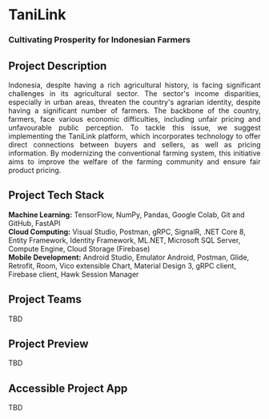 # TaniLink
### Cultivating Prosperity for Indonesian Farmers

## Project Description
<p align="justify"> Indonesia, despite having a rich agricultural history, is facing significant challenges in its agricultural sector. The sector's income disparities, especially in urban areas, threaten the country's agrarian identity, despite having a significant number of farmers. The backbone of the country, farmers, face various economic difficulties, including unfair pricing and unfavourable public perception. To tackle this issue, we suggest implementing the TaniLink platform, which incorporates technology to offer direct connections between buyers and sellers, as well as pricing information. By modernizing the conventional farming system, this initiative aims to improve the welfare of the farming community and ensure fair product pricing.</p>

## Project Tech Stack
<b>Machine Learning:</b> TensorFlow, NumPy, Pandas, Google Colab, Git and GitHub, FastAPI</br>
<b>Cloud Computing:</b> Visual Studio, Postman, gRPC, SignalR, .NET Core 8, Entity Framework, Identity Framework, ML.NET, Microsoft SQL Server, Compute Engine, Cloud Storage (Firebase)</br>
<b>Mobile Development:</b> Android Studio, Emulator Android, Postman, Glide, Retrofit, Room, Vico extensible Chart, Material Design 3, gRPC client, Firebase client, Hawk Session Manager</br>

## Project Teams
TBD

## Project Preview
TBD

## Accessible Project App
TBD

<!--

**Here are some ideas to get you started:**

🙋‍♀️ A short introduction - what is your organization all about?
🌈 Contribution guidelines - how can the community get involved?
👩‍💻 Useful resources - where can the community find your docs? Is there anything else the community should know?
🍿 Fun facts - what does your team eat for breakfast?
🧙 Remember, you can do mighty things with the power of [Markdown](https://docs.github.com/github/writing-on-github/getting-started-with-writing-and-formatting-on-github/basic-writing-and-formatting-syntax)
-->
